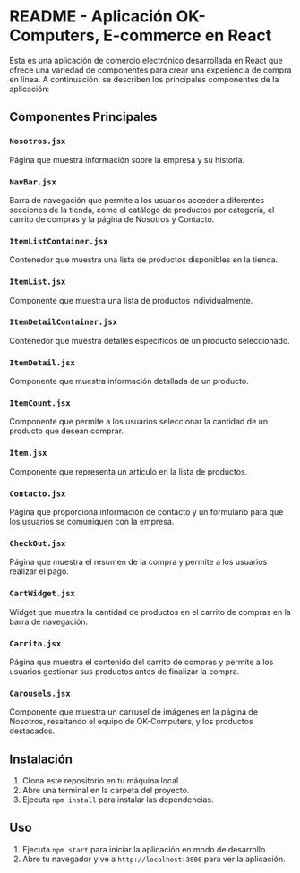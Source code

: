 # README - Aplicación OK-Computers, E-commerce en React

Esta es una aplicación de comercio electrónico desarrollada en React que ofrece una variedad de componentes para crear una experiencia de compra en línea. A continuación, se describen los principales componentes de la aplicación:

## Componentes Principales

### `Nosotros.jsx`

Página que muestra información sobre la empresa y su historia.

### `NavBar.jsx`

Barra de navegación que permite a los usuarios acceder a diferentes secciones de la tienda, como el catálogo de productos por categoría, el carrito de compras y la página de Nosotros y Contacto.

### `ItemListContainer.jsx`

Contenedor que muestra una lista de productos disponibles en la tienda.

### `ItemList.jsx`

Componente que muestra una lista de productos individualmente.

### `ItemDetailContainer.jsx`

Contenedor que muestra detalles específicos de un producto seleccionado.

### `ItemDetail.jsx`

Componente que muestra información detallada de un producto.

### `ItemCount.jsx`

Componente que permite a los usuarios seleccionar la cantidad de un producto que desean comprar.

### `Item.jsx`

Componente que representa un artículo en la lista de productos.

### `Contacto.jsx`

Página que proporciona información de contacto y un formulario para que los usuarios se comuniquen con la empresa.

### `CheckOut.jsx`

Página que muestra el resumen de la compra y permite a los usuarios realizar el pago.

### `CartWidget.jsx`

Widget que muestra la cantidad de productos en el carrito de compras en la barra de navegación.

### `Carrito.jsx`

Página que muestra el contenido del carrito de compras y permite a los usuarios gestionar sus productos antes de finalizar la compra.

### `Carousels.jsx`

Componente que muestra un carrusel de imágenes en la página de Nosotros, resaltando el equipo de OK-Computers, y los productos destacados.

## Instalación

1. Clona este repositorio en tu máquina local.
2. Abre una terminal en la carpeta del proyecto.
3. Ejecuta `npm install` para instalar las dependencias.

## Uso

1. Ejecuta `npm start` para iniciar la aplicación en modo de desarrollo.
2. Abre tu navegador y ve a `http://localhost:3000` para ver la aplicación.


